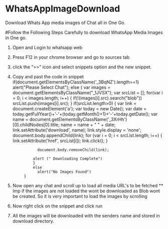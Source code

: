 # WhatsAppImageDownload
Download Whats App media images of Chat all in One Go.

#Follow the Following Steps Carefully to download WhatsApp Media Images in One go.

1. Open and Login to whatsapp web
2. Press F12 in your chrome browser and go to sources tab
3. click the ">>" icon and select snippets option and the new snippet.
4. Copy and past the code in snippet
            if(document.getElementsByClassName('_3BqNZ').length==1)
                alert("Please Select Chat");
            else
            {   var images = document.getElementsByClassName("_1JVSX"); 
                var srcList = [];
                for(var i = 0; i < images.length; i++) {
                    if(!(images[i].src).search("blob"))
                        srcList.push(images[i].src);
                }
                if(srcList.length>0)
                {
                var link = document.createElement('a');
                var today = new Date();
                var date = today.getFullYear()+'-'+(today.getMonth()+1)+'-'+today.getDate();
                var name = document.getElementsByClassName('_3XrHh')[0].childNodes[0].title;
                name = name  + " " + date;
                  link.setAttribute('download', name);
                  link.style.display = 'none';
                  document.body.appendChild(link);
                  for (var i = 0; i < srcList.length; i++) {
                    link.setAttribute('href', srcList[i]);
                    link.click();
                  }

                  document.body.removeChild(link);

                alert (" Downloading Complete")
                }
                else
                  alert("No Images Found")
            }
            
5. Now open any chat and scroll up to load all media URL's to be fetched 
** Imp if the images are not loaded the wont be downloaded as Blob wont be created. So it is very important to load the images by scrolling 

6. Now right click on the snippet and click run
7. All the images will be downloaded with the senders name and stored in download directory.
